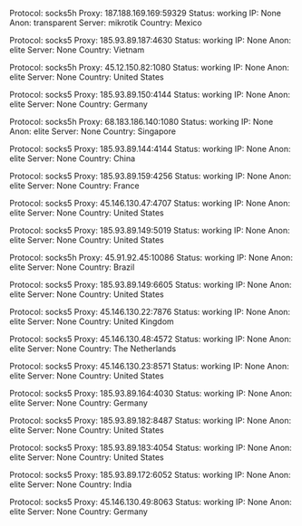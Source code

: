 Protocol: socks5h
Proxy: 187.188.169.169:59329
Status: working
IP: None
Anon: transparent
Server: mikrotik
Country: Mexico

Protocol: socks5
Proxy: 185.93.89.187:4630
Status: working
IP: None
Anon: elite
Server: None
Country: Vietnam

Protocol: socks5h
Proxy: 45.12.150.82:1080
Status: working
IP: None
Anon: elite
Server: None
Country: United States

Protocol: socks5
Proxy: 185.93.89.150:4144
Status: working
IP: None
Anon: elite
Server: None
Country: Germany

Protocol: socks5h
Proxy: 68.183.186.140:1080
Status: working
IP: None
Anon: elite
Server: None
Country: Singapore

Protocol: socks5
Proxy: 185.93.89.144:4144
Status: working
IP: None
Anon: elite
Server: None
Country: China

Protocol: socks5
Proxy: 185.93.89.159:4256
Status: working
IP: None
Anon: elite
Server: None
Country: France

Protocol: socks5
Proxy: 45.146.130.47:4707
Status: working
IP: None
Anon: elite
Server: None
Country: United States

Protocol: socks5
Proxy: 185.93.89.149:5019
Status: working
IP: None
Anon: elite
Server: None
Country: United States

Protocol: socks5h
Proxy: 45.91.92.45:10086
Status: working
IP: None
Anon: elite
Server: None
Country: Brazil

Protocol: socks5
Proxy: 185.93.89.149:6605
Status: working
IP: None
Anon: elite
Server: None
Country: United States

Protocol: socks5
Proxy: 45.146.130.22:7876
Status: working
IP: None
Anon: elite
Server: None
Country: United Kingdom

Protocol: socks5
Proxy: 45.146.130.48:4572
Status: working
IP: None
Anon: elite
Server: None
Country: The Netherlands

Protocol: socks5
Proxy: 45.146.130.23:8571
Status: working
IP: None
Anon: elite
Server: None
Country: United States

Protocol: socks5
Proxy: 185.93.89.164:4030
Status: working
IP: None
Anon: elite
Server: None
Country: Germany

Protocol: socks5
Proxy: 185.93.89.182:8487
Status: working
IP: None
Anon: elite
Server: None
Country: United States

Protocol: socks5
Proxy: 185.93.89.183:4054
Status: working
IP: None
Anon: elite
Server: None
Country: United States

Protocol: socks5
Proxy: 185.93.89.172:6052
Status: working
IP: None
Anon: elite
Server: None
Country: India

Protocol: socks5
Proxy: 45.146.130.49:8063
Status: working
IP: None
Anon: elite
Server: None
Country: Germany

